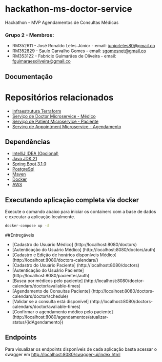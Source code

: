 # hackathon-ms-doctor-service
Hackathon - MVP Agendamentos de Consultas Médicas

### Grupo 2 - Membros:
* RM352611 - José Ronaldo Leles Júnior - email: juniorleles80@gmail.co
* RM352829 - Saulo Carvalho Gomes - email: sgomesnet@gmail.co
* RM353122 - Fabrício Guimarães de Oliveira - email: fguimaraesoliveira@gmail.co


## Documentação

# Repositórios relacionados
* [Infraestrutura Terraform](https://github.com/FabricioGuimaraesOliveira/hackathon-terraform-fiap)
* [Serviço de Doctor Microservice - Médico](https://github.com/FabricioGuimaraesOliveira/hackathon-ms-doctor-service)
* [Serviço de Patient Microservice - Paciente](https://github.com/FabricioGuimaraesOliveira/hackathon-ms-patient-service)
* [Serviço de Appointment Microservice - Agendamento](https://github.com/FabricioGuimaraesOliveira/hackathon-ms-appointment-service )

## Dependências
* [IntelliJ IDEA (Opcional)](https://www.jetbrains.com/idea/download/#section=windows)
* [Java JDK 21](https://www.oracle.com/java/technologies/javase/jdk21-archive-downloads.html)
* [Spring Boot 3.1.0](https://spring.io/projects/spring-boot)
* [PostgreSql](https://www.postgresql.org/download/)
* [Maven](https://maven.apache.org/)
* [Docker](https://www.docker.com/)
* [AWS](https://aws.amazon.com/pt/)


## Executando aplicação completa via docker

Execute o comando abaixo para iniciar os containers com a base de dados e executar a aplicação localmente.

```bash
docker-compose up -d
```

##Entregáveis
* [Cadastro do Usuário Médico] (http://localhost:8080/doctors)
* [Autenticação do Usuário Médico] (http://localhost:8080/doctors/auth)
* [Cadastro e Edição de horários disponíveis Médico] (http://localhost:8080/doctors-calendars/)
* [Cadastro do Usuário Paciente] (http://localhost:8080/doctors)
* [Autenticação do Usuário Paciente] (http://localhost:8080/pacientes/auth)
* [Busca por médicos pelo paciente] (http://localhost:8080/doctor-calendars/doctor/available-times)
* [Agendamento de Consultas Paciente] (http://localhost:8080/doctors-calendars/doctor/schedule)
* [Validar se a consulta está disponível] (http://localhost:8080/doctors-calendars/doctor/avaliable-times)
* [Confirmar o agendamento médico pelo paciente] (http://localhost:8080/agendamentos/atualizar-status/{idAgendamento}) 

## Endpoints
Para visualizar os endpoints disponíveis de cada aplicação basta acessar o swagger em [http://localhost:8080/swagger-ui/index.html](http://localhost:8080/swagger-ui/index.html)

